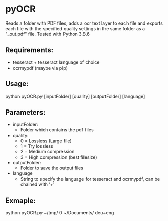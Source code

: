 # pyOCR
Reads a folder with PDF files, adds a ocr text layer to each file and exports each file with the specified quality settings in the same folder as a "_out.pdf" file.
Tested with Python 3.8.6

## Requirements:

* tesseract + tesseract language of choice
* ocrmypdf (maybe via pip)

## Usage:

python pyOCR.py [inputFolder] [quality] [outputFolder] [language]

## Parameters:

* inputFolder:    
  * Folder which contains the pdf files
* quality:        
  * 0 = Lossless (Large file)
  * 1 = Try lossless
  * 2 = Medium compression
  * 3 = High compression (best filesize)
* outputFolder:
  * Folder to save the output files
* language
  * String to specify the language for tesseract and ocrmypdf, can be chained with '+'  
                
## Exmaple:

python pyOCR.py ~/tmp/ 0 ~/Documents/ deu+eng
